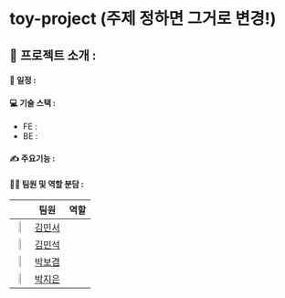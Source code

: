 # toy-project (주제 정하면 그거로 변경!)

## 📌 프로젝트 소개 : 

#### 📅 일정 : 

#### 💻 기술 스택 :
* FE :
* BE :

#### ✍️ 주요기능 : 

#### 👩‍💻  팀원 및 역할 분담 :
|  | 팀원 | 역할 |
| :------------: | :------------: | :-------------: |
|<img src = "https://github.com/mimmimkim.png" width="30%" height="30%">| [김민서](https://github.com/mimmimkim) |   |
| <img src = "https://github.com/watoo4.png" width="30%" height="30%"> | [김민석](https://github.com/watoo4) |   |
| <img src = "https://github.com/bogyeom0922.png" width="30%" height="30%"> | [박보겸](https://github.com/bogyeom0922) |   |
| <img src = "https://github.com/zeunxx.png" width="30%" height="30%"> | [박지은](https://github.com/zeunxx) |   |
